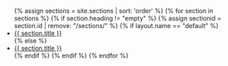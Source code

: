 <nav class="main-nav">
	<ul>
		{% assign sections = site.sections | sort: 'order' %}
		{% for section in sections %}
			{% if section.heading != "empty" %}
				{% assign sectionid = section.id | remove: "/sections/" %}
				{% if layout.name == "default" %}
					<li><a href="#{{ sectionid }}">{{ section.title }}</a></li>
				{% else %}
					<li><a href="/#{{ sectionid }}">{{ section.title }}</a></li>
				{% endif %}
			{% endif %}
		{% endfor %}
	</ul>
</nav>
